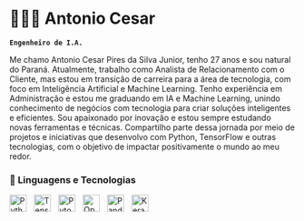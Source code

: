 # 👨🏻‍💻 Antonio Cesar

**`Engenheiro de I.A.`**

Me chamo Antonio Cesar Pires da Silva Junior, tenho 27 anos e sou natural do Paraná. Atualmente, trabalho como Analista de Relacionamento com o Cliente, mas estou em transição de carreira para a área de tecnologia, com foco em Inteligência Artificial e Machine Learning. Tenho experiência em Administração e estou me graduando em IA e Machine Learning, unindo conhecimento de negócios com tecnologia para criar soluções inteligentes e eficientes. Sou apaixonado por inovação e estou sempre estudando novas ferramentas e técnicas. Compartilho parte dessa jornada por meio de projetos e iniciativas que desenvolvo com Python, TensorFlow e outras tecnologias, com o objetivo de impactar positivamente o mundo ao meu redor.


### 🤖 Linguagens e Tecnologias

<img 
    align="left" 
    alt="Python" 
    title="Python"
    width="30px" 
    style="padding-right: 10px;" 
    src="https://cdn.jsdelivr.net/gh/devicons/devicon@latest/icons/python/python-original.svg" 
/>

<img 
    align="left" 
    alt="Tensorflow" 
    title="TensorFlow"
    width="30px" 
    style="padding-right: 10px;" 
    src="https://cdn.jsdelivr.net/gh/devicons/devicon@latest/icons/tensorflow/tensorflow-original.svg" 
/>
<img 
    align="left" 
    alt="Pytorch"
    title="Pytorch" 
    width="30px" 
    style="padding-right: 10px;" 
    src="https://cdn.jsdelivr.net/gh/devicons/devicon@latest/icons/pytorch/pytorch-original.svg" 
/>
<img 
    align="left" 
    alt="Opencv" 
    title="Opencv"
    width="30px" 
    style="padding-right: 10px;" 
    src="https://cdn.jsdelivr.net/gh/devicons/devicon@latest/icons/opencv/opencv-original.svg" 
/>
<img 
    align="left" 
    alt="Pandas" 
    title="Pandas"
    width="30px" 
    style="padding-right: 10px;" 
    src="https://cdn.jsdelivr.net/gh/devicons/devicon@latest/icons/pandas/pandas-original.svg" 
/>
<img 
    align="left" 
    alt="Keras"
    title="Keras" 
    width="30px" 
    style="padding-right: 10px;" 
    src="https://cdn.jsdelivr.net/gh/devicons/devicon@latest/icons/keras/keras-original.svg" 
/>

<br/>
<br/>
